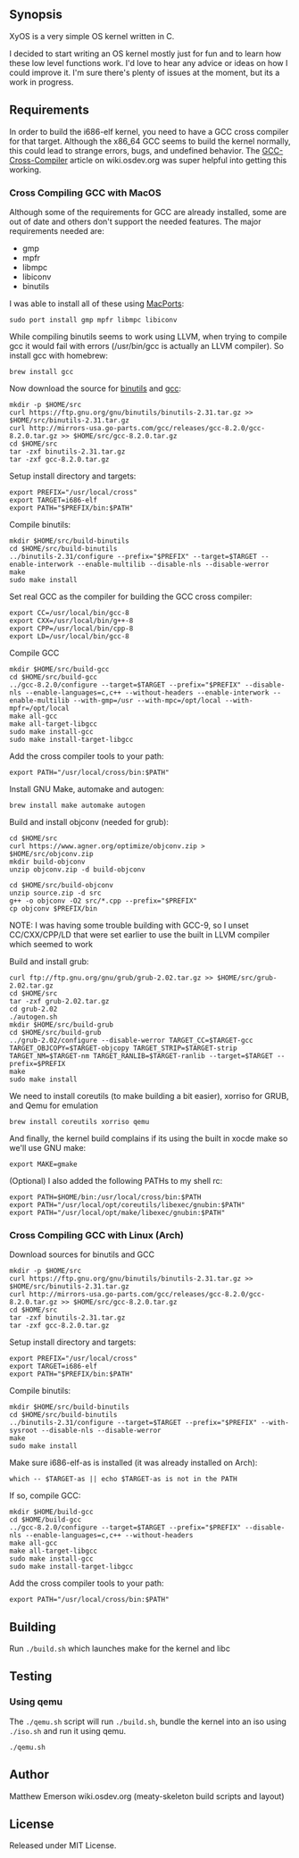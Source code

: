 ## Synopsis

XyOS is a very simple OS kernel written in C.

I decided to start writing an OS kernel mostly just for fun and to learn how these low level functions work. I'd love to hear any advice or ideas on how I could improve it. I'm sure there's plenty of issues at the moment, but its a work in progress.

## Requirements

In order to build the i686-elf kernel, you need to have a GCC cross compiler for that target. Although the x86_64 GCC seems to build the kernel normally, this could lead to strange errors, bugs, and undefined behavior. The [GCC-Cross-Compiler](https://wiki.osdev.org/GCC_Cross-Compiler) article on wiki.osdev.org was super helpful into getting this working.

### Cross Compiling GCC with MacOS

Although some of the requirements for GCC are already installed, some are out of date and others don't support the needed features. The major requirements needed are:
 - gmp
 - mpfr
 - libmpc
 - libiconv
 - binutils

I was able to install all of these using [MacPorts](http://http//www.macports.org/):

```
sudo port install gmp mpfr libmpc libiconv
```

While compiling binutils seems to work using LLVM, when trying to compile gcc it would fail with errors (/usr/bin/gcc is actually an LLVM compiler). So install gcc with homebrew:

```
brew install gcc
```

Now download the source for [binutils](https://ftp.gnu.org/gnu/binutils/) and [gcc](http://mirrors-usa.go-parts.com/gcc/releases/):

```
mkdir -p $HOME/src
curl https://ftp.gnu.org/gnu/binutils/binutils-2.31.tar.gz >> $HOME/src/binutils-2.31.tar.gz
curl http://mirrors-usa.go-parts.com/gcc/releases/gcc-8.2.0/gcc-8.2.0.tar.gz >> $HOME/src/gcc-8.2.0.tar.gz
cd $HOME/src
tar -zxf binutils-2.31.tar.gz
tar -zxf gcc-8.2.0.tar.gz
```

Setup install directory and targets:

```
export PREFIX="/usr/local/cross"
export TARGET=i686-elf
export PATH="$PREFIX/bin:$PATH"
```

Compile binutils:

```
mkdir $HOME/src/build-binutils
cd $HOME/src/build-binutils
../binutils-2.31/configure --prefix="$PREFIX" --target=$TARGET --enable-interwork --enable-multilib --disable-nls --disable-werror
make
sudo make install
```

Set real GCC as the compiler for building the GCC cross compiler:

```
export CC=/usr/local/bin/gcc-8
export CXX=/usr/local/bin/g++-8
export CPP=/usr/local/bin/cpp-8
export LD=/usr/local/bin/gcc-8
```

Compile GCC

```
mkdir $HOME/src/build-gcc
cd $HOME/src/build-gcc
../gcc-8.2.0/configure --target=$TARGET --prefix="$PREFIX" --disable-nls --enable-languages=c,c++ --without-headers --enable-interwork --enable-multilib --with-gmp=/usr --with-mpc=/opt/local --with-mpfr=/opt/local
make all-gcc
make all-target-libgcc
sudo make install-gcc
sudo make install-target-libgcc
```

Add the cross compiler tools to your path:

```
export PATH="/usr/local/cross/bin:$PATH"
```

Install GNU Make, automake and autogen:

```
brew install make automake autogen
```

Build and install objconv (needed for grub):

```
cd $HOME/src
curl https://www.agner.org/optimize/objconv.zip > $HOME/src/objconv.zip
mkdir build-objconv
unzip objconv.zip -d build-objconv

cd $HOME/src/build-objconv
unzip source.zip -d src
g++ -o objconv -O2 src/*.cpp --prefix="$PREFIX"
cp objconv $PREFIX/bin
```

NOTE: I was having some trouble building with GCC-9, so I unset CC/CXX/CPP/LD that were set earlier to use
the built in LLVM compiler which seemed to work

Build and install grub:

```
curl ftp://ftp.gnu.org/gnu/grub/grub-2.02.tar.gz >> $HOME/src/grub-2.02.tar.gz
cd $HOME/src
tar -zxf grub-2.02.tar.gz
cd grub-2.02
./autogen.sh
mkdir $HOME/src/build-grub
cd $HOME/src/build-grub
../grub-2.02/configure --disable-werror TARGET_CC=$TARGET-gcc TARGET_OBJCOPY=$TARGET-objcopy TARGET_STRIP=$TARGET-strip TARGET_NM=$TARGET-nm TARGET_RANLIB=$TARGET-ranlib --target=$TARGET --prefix=$PREFIX
make
sudo make install
```

We need to install coreutils (to make building a bit easier), xorriso for GRUB, and Qemu for
emulation

```
brew install coreutils xorriso qemu
```

And finally, the kernel build complains if its using the built in xocde make so we'll use GNU make:

```
export MAKE=gmake
```

(Optional) I also added the following PATHs to my shell rc:

```
export PATH=$HOME/bin:/usr/local/cross/bin:$PATH
export PATH="/usr/local/opt/coreutils/libexec/gnubin:$PATH"
export PATH="/usr/local/opt/make/libexec/gnubin:$PATH"
```

### Cross Compiling GCC with Linux (Arch)

Download sources for binutils and GCC

```
mkdir -p $HOME/src
curl https://ftp.gnu.org/gnu/binutils/binutils-2.31.tar.gz >> $HOME/src/binutils-2.31.tar.gz
curl http://mirrors-usa.go-parts.com/gcc/releases/gcc-8.2.0/gcc-8.2.0.tar.gz >> $HOME/src/gcc-8.2.0.tar.gz
cd $HOME/src
tar -zxf binutils-2.31.tar.gz
tar -zxf gcc-8.2.0.tar.gz
```

Setup install directory and targets:

```
export PREFIX="/usr/local/cross"
export TARGET=i686-elf
export PATH="$PREFIX/bin:$PATH"
```

Compile binutils:

```
mkdir $HOME/src/build-binutils
cd $HOME/src/build-binutils
../binutils-2.31/configure --target=$TARGET --prefix="$PREFIX" --with-sysroot --disable-nls --disable-werror
make
sudo make install
```

Make sure i686-elf-as is installed (it was already installed on Arch):

```
which -- $TARGET-as || echo $TARGET-as is not in the PATH
```

If so, compile GCC:

```
mkdir $HOME/build-gcc
cd $HOME/build-gcc
../gcc-8.2.0/configure --target=$TARGET --prefix="$PREFIX" --disable-nls --enable-languages=c,c++ --without-headers
make all-gcc
make all-target-libgcc
sudo make install-gcc
sudo make install-target-libgcc
```

Add the cross compiler tools to your path:

```
export PATH="/usr/local/cross/bin:$PATH"
```

## Building

Run `./build.sh` which launches make for the kernel and libc

## Testing

### Using qemu

The `./qemu.sh` script will run `./build.sh`, bundle the kernel into an iso using `./iso.sh` and run it using qemu.

 ```
./qemu.sh
 ```

## Author

Matthew Emerson
wiki.osdev.org (meaty-skeleton build scripts and layout)

## License

Released under MIT License.
